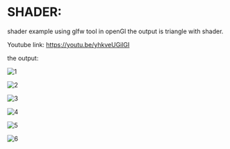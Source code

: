 # SHADER:

shader example using glfw tool in openGl the output is triangle with shader.

Youtube link:
  https://youtu.be/yhkveUGilGI
  
  the output:

![1](https://user-images.githubusercontent.com/36824339/49342340-f015f980-f662-11e8-9a11-daf43c3eda59.png)

![2](https://user-images.githubusercontent.com/36824339/49342344-f4421700-f662-11e8-8667-2ed4b0586a6b.png)

![3](https://user-images.githubusercontent.com/36824339/49342346-f99f6180-f662-11e8-964f-c30d5c12fb93.png)

![4](https://user-images.githubusercontent.com/36824339/49342350-ff954280-f662-11e8-86c0-9f824edb87b3.png)

![5](https://user-images.githubusercontent.com/36824339/49342353-0328c980-f663-11e8-9f78-66e18e4960eb.png)

![6](https://user-images.githubusercontent.com/36824339/49342358-09b74100-f663-11e8-9a41-f19c01e819b8.png)


